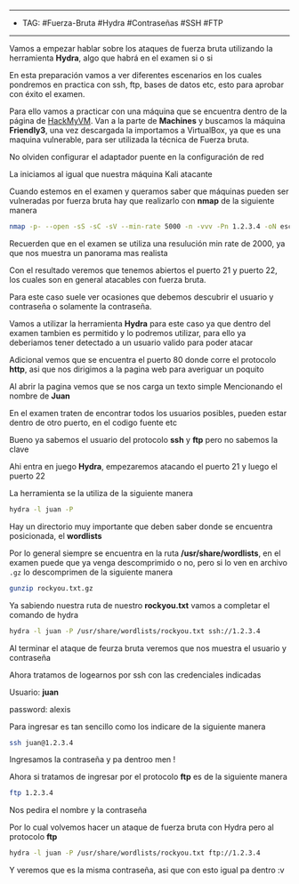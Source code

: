 
----
- TAG: #Fuerza-Bruta #Hydra #Contraseñas #SSH #FTP 
----
Vamos a empezar hablar sobre los ataques de fuerza bruta utilizando la herramienta **Hydra**, algo que habrá en el examen si o si 

En esta preparación vamos a ver diferentes escenarios en los cuales pondremos en practica con ssh, ftp, bases de datos etc, esto para aprobar con éxito el examen.

Para ello vamos a practicar con una máquina que se encuentra dentro de la página de [HackMyVM](https://hackmyvm.eu/machines/machine.php?vm=Friendly3).
Van a la parte de **Machines** y buscamos la máquina **Friendly3**, una vez descargada la importamos a VirtualBox, ya que es una maquina vulnerable, para ser utilizada la técnica de Fuerza bruta.

No olviden configurar el adaptador puente en la configuración de red

La iniciamos al igual que nuestra máquina Kali atacante

Cuando estemos en el examen y queramos saber que máquinas pueden ser vulneradas por fuerza bruta hay que realizarlo con **nmap** de la siguiente manera

```bash
nmap -p- --open -sS -sC -sV --min-rate 5000 -n -vvv -Pn 1.2.3.4 -oN escaneo
```

Recuerden que en el examen se utiliza una resulución min rate de 2000, ya que nos muestra un panorama mas realista 

Con el resultado veremos que tenemos abiertos el puerto 21 y puerto 22, los cuales son en general atacables con fuerza bruta.

Para este caso suele ver ocasiones que debemos descubrir el usuario y contraseña o solamente la contraseña.

Vamos a utilizar la herramienta **Hydra** para este caso ya que dentro del examen tambien es permitido y lo podremos utilizar, para ello ya deberiamos tener detectado a un usuario valido para poder atacar

Adicional vemos que se encuentra el puerto 80 donde corre el protocolo **http**, asi que nos dirigimos a la pagina web para averiguar un poquito 

Al abrir la pagina vemos que se nos carga un texto simple Mencionando el nombre de **Juan**

En el examen traten de encontrar todos los usuarios posibles, pueden estar dentro de otro puerto, en el codigo fuente etc

Bueno ya sabemos el usuario del protocolo **ssh** y **ftp** pero no sabemos la clave 

Ahi entra en juego **Hydra**, empezaremos atacando el puerto 21 y luego el puerto 22

La herramienta se la utiliza de la siguiente manera 

```bash
hydra -l juan -P
```

Hay un directorio muy importante que deben saber donde se encuentra posicionada, el **wordlists**

Por lo general siempre se encuentra en la ruta **/usr/share/wordlists**, en el examen puede que ya venga descomprimido o no, pero si lo ven en archivo `.gz` lo descomprimen de la siguiente manera

```bash
gunzip rockyou.txt.gz
```

Ya sabiendo nuestra ruta de nuestro **rockyou.txt** vamos a completar el comando de hydra 

```bash
hydra -l juan -P /usr/share/wordlists/rockyou.txt ssh://1.2.3.4
```

Al terminar el ataque de feurza bruta veremos que nos muestra el usuario y contraseña 

Ahora tratamos de logearnos por ssh con las credenciales indicadas 

Usuario: **juan**

password: alexis

Para ingresar es tan sencillo como los indicare de la siguiente manera

```bash
ssh juan@1.2.3.4
```

Ingresamos la contraseña y pa dentroo men !

Ahora si tratamos de ingresar por el protocolo **ftp** es de la siguiente manera

```bash
ftp 1.2.3.4
```

Nos pedira el nombre y la contraseña

Por lo cual volvemos hacer un ataque de fuerza bruta con Hydra pero al protocolo **ftp**

```bash
hydra -l juan -P /usr/share/wordlists/rockyou.txt ftp://1.2.3.4
```

Y veremos que es la misma contraseña, asi que con esto igual pa dentro :v

